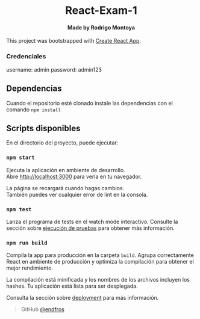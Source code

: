 
<h1 align="center">
  React-Exam-1
  <br>
</h1>

<h4 align="center">Made by Rodrigo Montoya</h4>

This project was bootstrapped with [Create React App](https://github.com/facebook/create-react-app).

### Credenciales

username: admin
password: admin123

## Dependencias

Cuando el repositorio esté clonado instale las dependencias con el comando `npm install`

## Scripts disponibles

En el directorio del proyecto, puede ejecutar:

### `npm start`

Ejecuta la aplicación en ambiente de desarrollo.\
Abre [http://localhost:3000](http://localhost:3000) para verla en tu navegador.

La página se recargará cuando hagas cambios.\
También puedes ver cualquier error de lint en la consola.

### `npm test`

Lanza el programa de tests en el watch mode interactivo.
Consulte la sección sobre [ejecución de pruebas](https://facebook.github.io/create-react-app/docs/running-tests) para obtener más información.

### `npm run build`

Compila la app para producción en la carpeta `build`.
Agrupa correctamente React en ambiente de producción y optimiza la compilación para obtener el mejor rendimiento.

La compilación está minificada y los nombres de los archivos incluyen los hashes.
Tu aplicación está lista para ser desplegada.

Consulta la sección sobre [deployment](https://facebook.github.io/create-react-app/docs/deployment) para más información.



> GitHub [@endfros](https://github.com/endfros) &nbsp;&nbsp;


